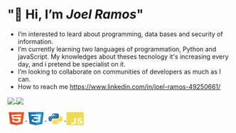 <h1> "🫡 Hi, I’m <em>Joel Ramos</em>" </h1>   

-  I’m interested to leard about programming, data bases and security of information.
-  I’m currently learning two languages of programmation, Python and javaScript. My knowledges about theses tecnology it's increasing every day, and i pretend be specialist on it.
-  I’m looking to collaborate on communities of developers as much as I can.
-  How to reach me https://www.linkedin.com/in/joel-ramos-49250661/

 <div>
 <a href="https://github.com/Choelramos">
 <img align="center" height="170" src="https://github-readme-stats.vercel.app/api/top-langs/?username=Choelramos&layout=compact&langs_count=16&theme=dark"/>
 <img align="center" src="https://github-readme-stats.vercel.app/api?username=Choelramos&show_icons=true&theme=dark&include_all_commits=true&count_private=true&hide=issues"/>
</div>

<div style="display: inline_block"><br>
<img align="center" alt="Joel-HTML" height="30" width="40" src="https://raw.githubusercontent.com/devicons/devicon/master/icons/html5/html5-original.svg">
<img align="center" alt="Joel-CSS" height="30" width="40" src="https://raw.githubusercontent.com/devicons/devicon/master/icons/css3/css3-original.svg">
<img align="center" alt="Joel-Python" height="30" width="40" src="https://raw.githubusercontent.com/devicons/devicon/master/icons/python/python-original.svg">    
<img align="center" alt="Joel-Js" height="30" width="40" src="https://raw.githubusercontent.com/devicons/devicon/master/icons/javascript/javascript-plain.svg">
</div>
